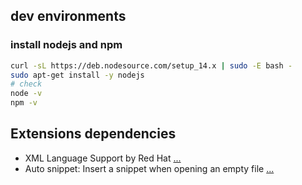 
## dev environments
### install nodejs and npm

```bash
curl -sL https://deb.nodesource.com/setup_14.x | sudo -E bash -
sudo apt-get install -y nodejs
# check
node -v
npm -v
```

## Extensions dependencies
- XML Language Support by Red Hat [...](https://marketplace.visualstudio.com/items?itemName=redhat.vscode-xml)
- Auto snippet: Insert a snippet when opening an empty file [...](https://marketplace.visualstudio.com/items?itemName=Gruntfuggly.auto-snippet)
